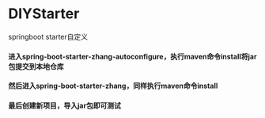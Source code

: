 # DIYStarter
springboot starter自定义
#### 进入spring-boot-starter-zhang-autoconfigure，执行maven命令install将jar包提交到本地仓库
#### 然后进入spring-boot-starter-zhang，同样执行maven命令install
#### 最后创建新项目，导入jar包即可测试
